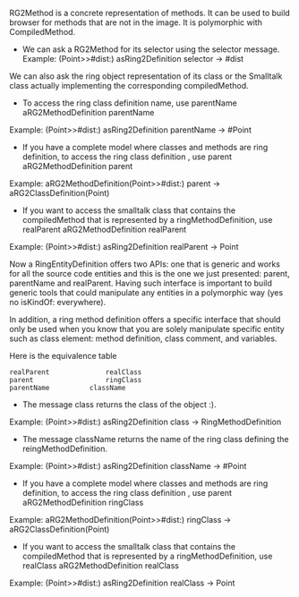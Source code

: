 RG2Method is a concrete representation of methods. It can be used to build browser for methods that are not in the image. It is polymorphic with CompiledMethod. 

* We can ask a RG2Method for its selector using the selector message.
Example:
	(Point>>#dist:) asRing2Definition selector
		-> #dist

We can also ask the ring object representation of its class or the Smalltalk class actually implementing the corresponding compiledMethod. 

* To access the ring class definition name, use parentName
	aRG2MethodDefinition parentName
	
Example:
	(Point>>#dist:) asRing2Definition parentName
		->  #Point
		
* If you have a complete model where classes and methods are ring definition, to access the ring class definition , use parent
	aRG2MethodDefinition parent
	
Example:
	aRG2MethodDefinition(Point>>#dist:) parent
		->  aRG2ClassDefinition(Point)
		
* If you want to access the smalltalk class that contains the compiledMethod that is represented by a ringMethodDefinition, use realParent
	aRG2MethodDefinition realParent
	
Example:
	(Point>>#dist:) asRing2Definition realParent
		->  Point
		

Now a RingEntityDefinition offers two APIs: one that is generic and works for all the source code entities and this is the one we just 
presented: parent, parentName and realParent. Having such interface is important to build generic tools that could manipulate 
any entities in a polymorphic way (yes no isKindOf: everywhere).

In addition, a ring method definition offers a specific interface that should only be used when you know that you are solely manipulate
specific entity such as class element: method definition, class comment, and variables. 

Here is the equivalence table

	realParent 				realClass
	parent					ringClass
	parentName			className


* The message class returns the class of the object :).

Example:
	(Point>>#dist:) asRing2Definition class
		->  RingMethodDefinition
		
* The message className returns the name of the ring class defining the reingMethodDefinition.

Example:
	(Point>>#dist:) asRing2Definition className
		->  #Point		
		
* If you have a complete model where classes and methods are ring definition, to access the ring class definition , use parent
	aRG2MethodDefinition ringClass
	
Example:
	aRG2MethodDefinition(Point>>#dist:) ringClass
		->  aRG2ClassDefinition(Point)
		
		
* If you want to access the smalltalk class that contains the compiledMethod that is represented by a ringMethodDefinition, use realClass
	aRG2MethodDefinition realClass
	
Example:
	(Point>>#dist:) asRing2Definition realClass
		->  Point

